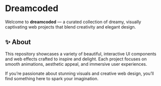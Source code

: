 # Dreamcoded

Welcome to **dreamcoded** — a curated collection of dreamy, visually captivating web projects that blend creativity and elegant design.

## ✨ About

This repository showcases a variety of beautiful, interactive UI components and web effects crafted to inspire and delight. Each project focuses on smooth animations, aesthetic appeal, and immersive user experiences.

If you’re passionate about stunning visuals and creative web design, you’ll find something here to spark your imagination.


